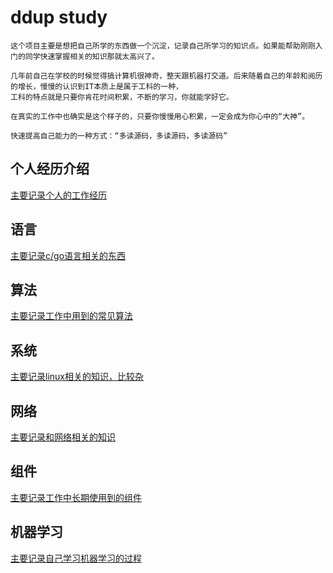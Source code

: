 # ddup study

```
这个项目主要是想把自己所学的东西做一个沉淀，记录自己所学习的知识点。如果能帮助刚刚入门的同学快速掌握相关的知识那就太高兴了。

几年前自己在学校的时候觉得搞计算机很神奇，整天跟机器打交道。后来随着自己的年龄和阅历的增长，慢慢的认识到IT本质上是属于工科的一种，
工科的特点就是只要你肯花时间积累，不断的学习，你就能学好它。

在真实的工作中也确实是这个样子的，只要你慢慢用心积累，一定会成为你心中的“大神”。

快速提高自己能力的一种方式：“多读源码，多读源码，多读源码”
```

## 个人经历介绍
[主要记录个人的工作经历](me/)

## 语言
[主要记录c/go语言相关的东西](language/)

## 算法
[主要记录工作中用到的常见算法](algorithm/)

## 系统
[主要记录linux相关的知识，比较杂](system/)

## 网络
[主要记录和网络相关的知识](network/)

## 组件
[主要记录工作中长期使用到的组件](module/)

## 机器学习
[主要记录自己学习机器学习的过程](deeplearn/)
